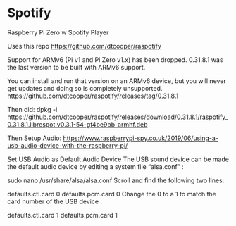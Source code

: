 # Spotify
Raspberry Pi Zero w Spotify Player


Uses this repo
https://github.com/dtcooper/raspotify

Support for ARMv6 (Pi v1 and Pi Zero v1.x) has been dropped.
0.31.8.1 was the last version to be built with ARMv6 support.

You can install and run that version on an ARMv6 device, but you will never get updates and doing so is completely unsupported.
https://github.com/dtcooper/raspotify/releases/tag/0.31.8.1

Then did:
dpkg -i https://github.com/dtcooper/raspotify/releases/download/0.31.8.1/raspotify_0.31.8.1.librespot.v0.3.1-54-gf4be9bb_armhf.deb

Then Setup Audio:
https://www.raspberrypi-spy.co.uk/2019/06/using-a-usb-audio-device-with-the-raspberry-pi/

Set USB Audio as Default Audio Device
The USB sound device can be made the default audio device by editing a system file “alsa.conf” :

sudo nano /usr/share/alsa/alsa.conf
Scroll and find the following two lines:

defaults.ctl.card 0
defaults.pcm.card 0
Change the 0 to a 1 to match the card number of the USB device :

defaults.ctl.card 1
defaults.pcm.card 1


